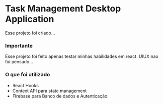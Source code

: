 # Task Management Desktop Application
Esse projeto foi criado...

### Importante
Esse projeto foi feito apenas testar minhas habilidades em react. UIUX nao foi pensado...

### O que foi utilizado
- React Hooks
- Context API para state management
- FIrebase para Banco de dados e Autenticação
